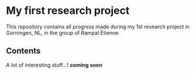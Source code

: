 # My first research project
This repository contains all progress made during my 1st research project in Gorningen, NL, in the group of Rampal Etienne

## Contents
A lot of interesting stuff...!
**coming soon**
